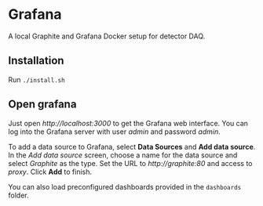 # Grafana

A local Graphite and Grafana Docker setup for detector DAQ.


## Installation

Run `./install.sh`

## Open grafana

Just open *http://localhost:3000* to get the Grafana
web interface. You can log into the Grafana server with
user *admin* and password *admin*.

To add a data source to Grafana, select **Data Sources** and **Add data
source**. In the *Add data source* screen, choose a name for the data source
and select *Graphite* as the type. Set the URL to *http://graphite:80* and
access to *proxy*. Click **Add** to finish.

You can also load preconfigured dashboards provided in the `dashboards` folder.

